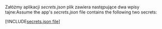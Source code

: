 <span data-ttu-id="6920a-101">Załóżmy aplikacji *secrets.json* plik zawiera następujące dwa wpisy tajne:</span><span class="sxs-lookup"><span data-stu-id="6920a-101">Assume the app's *secrets.json* file contains the following two secrets:</span></span>

[!INCLUDE[secrets.json file](secrets-json-file.md)]
